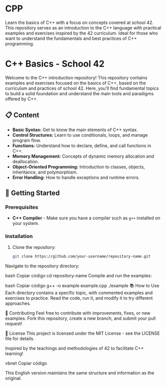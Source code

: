 # CPP
Learn the basics of C++ with a focus on concepts covered at school 42. This repository serves as an introduction to the C++ language with practical examples and exercises inspired by the 42 curriculum. Ideal for those who want to understand the fundamentals and best practices of C++ programming.

# C++ Basics - School 42

Welcome to the C++ introduction repository! This repository contains examples and exercises focused on the basics of C++, based on the curriculum and practices of school 42. Here, you’ll find fundamental topics to build a solid foundation and understand the main tools and paradigms offered by C++.

## 📋 Content

- **Basic Syntax:** Get to know the main elements of C++ syntax.
- **Control Structures:** Learn to use conditionals, loops, and manage program flow.
- **Functions:** Understand how to declare, define, and call functions in C++.
- **Memory Management:** Concepts of dynamic memory allocation and deallocation.
- **Object-Oriented Programming:** Introduction to classes, objects, inheritance, and polymorphism.
- **Error Handling:** How to handle exceptions and runtime errors.

## 🚀 Getting Started

### Prerequisites

- **C++ Compiler** - Make sure you have a compiler such as `g++` installed on your system.

### Installation

1. Clone the repository:
   ```bash
   git clone https://github.com/your-username/repository-name.git
Navigate to the repository directory:

bash
Copiar código
cd repository-name
Compile and run the examples:

bash
Copiar código
g++ -o example example.cpp
./example
📚 How to Use
Each directory contains a specific topic, with commented examples and exercises to practice. Read the code, run it, and modify it to try different approaches.

🤝 Contributing
Feel free to contribute with improvements, fixes, or new examples. Fork this repository, create a new branch, and submit your pull request!

📄 License
This project is licensed under the MIT License - see the LICENSE file for details.

Inspired by the teachings and methodologies of 42 to facilitate C++ learning!

vbnet
Copiar código

This English version maintains the same structure and information as the original.





